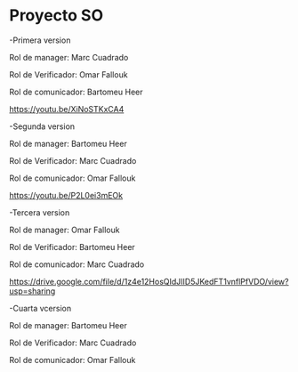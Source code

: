 # Proyecto SO
-Primera version

Rol de manager: Marc Cuadrado

Rol de Verificador: Omar Fallouk

Rol de comunicador: Bartomeu Heer

https://youtu.be/XiNoSTKxCA4


-Segunda version

Rol de manager: Bartomeu Heer 

Rol de Verificador: Marc Cuadrado

Rol de comunicador: Omar Fallouk

https://youtu.be/P2L0ei3mEOk

-Tercera version

Rol de manager: Omar Fallouk

Rol de Verificador: Bartomeu Heer 

Rol de comunicador: Marc Cuadrado

https://drive.google.com/file/d/1z4e12HosQIdJIID5JKedFT1vnflPfVDO/view?usp=sharing

-Cuarta vcersion

Rol de manager: Bartomeu Heer 

Rol de Verificador: Marc Cuadrado

Rol de comunicador: Omar Fallouk
